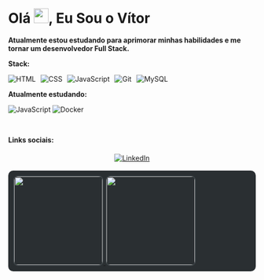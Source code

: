 <h1 align="left">
  Olá <img src="https://media.giphy.com/media/hvRJCLFzcasrR4ia7z/giphy.gif" width="30px">, Eu Sou o Vítor
</h1>

<p><strong>Atualmente estou estudando para aprimorar minhas habilidades e me tornar um desenvolvedor Full Stack.</strong></p>

<p><strong>Stack:</strong></p>
<div style="display: flex; gap: 10px;">
  <img src="https://img.shields.io/badge/-HTML-05122A?style=flat&logo=HTML5" alt="HTML"/>
  <img src="https://img.shields.io/badge/-CSS-05122A?style=flat&logo=CSS3&logoColor=157286" alt="CSS"/>
  <img src="https://img.shields.io/badge/-JavaScript-05122A?style=flat&logo=javascript" alt="JavaScript"/>
  <img src="https://img.shields.io/badge/-Git-05122A?style=flat&logo=git" alt="Git"/>
  <img src="https://img.shields.io/badge/-MySQL-05122A?style=flat&logo=mysql" alt="MySQL"/>
</div>


<p><strong>Atualmente estudando:</strong></p>
<p>
  <img src="https://img.shields.io/badge/-JavaScript-05122A?style=flat&logo=javascript" alt="JavaScript"/>
  <img src="https://img.shields.io/badge/-Docker-05122A?style=flat&logo=docker" alt="Docker"/>
</p>

<br>

<p><strong>Links sociais:</strong></p>
<div style="display: flex; justify-content: center; gap: 20px; margin-top: 20px;">
  <a href="https://www.linkedin.com/in/vitor-daniel-44b748293/" target="_blank">
    <img src="https://img.shields.io/badge/LinkedIn-05122A?style=flat&logo=linkedin" alt="LinkedIn"/>
  </a>
</div>

<br>

<div style="background-color:#2a2f32; padding: 10px; border-radius: 10px; display: flex; gap: 10px;">
  <a href="https://beacons.ai/Vitor-DBelo">
    <img height="180em" 
         src="https://github-readme-stats.vercel.app/api?username=Vitor-DBelo&show_icons=true&theme=dark&include_all_commits=true&count_private=true"
         style="border-radius: 10px; border: 2px solid #3c4347;"/>
    <img height="180em" 
         src="https://github-readme-stats.vercel.app/api/top-langs/?username=Vitor-DBelo&layout=compact&langs_count=16&theme=dark"
         style="border-radius: 10px; border: 2px solid #3c4347;"/>
  </a>
</div>

<br>

